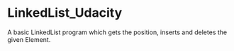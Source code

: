 # LinkedList_Udacity
A basic LinkedList program which gets the position, inserts and deletes the given Element.
